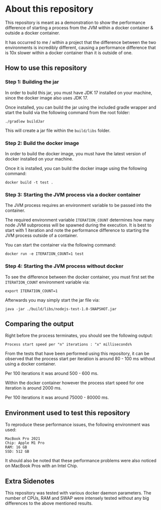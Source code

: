 # About this repository
This repository is meant as a demonstration to show the performance difference of starting a 
process from the JVM within a docker container & outside a docker container.

It has occurred to me / within a project that the difference between the two environments is 
incredibly different, causing a performance difference that is 10x slower within a docker container than
it is outside of one.

## How to use this repository

### Step 1: Building the jar 
In order to build this jar, you must have JDK 17 installed on your machine, since the docker image also uses 
JDK 17.

Once installed, you can build the jar using the included gradle wrapper and start the build via the following
command from the root folder:
```
./gradlew buildJar
```

This will create a jar file within the `build/libs` folder.

### Step 2: Build the docker image
In order to build the docker image, you must have the latest version of docker installed on your machine.

Once it is installed, you can build the docker image using the following command:
```
docker build -t test .
```

### Step 3: Starting the JVM process via a docker container
The JVM process requires an environment variable to be passed into the container.

The required environment variable `ITERATION_COUNT` determines how many node JVM subprocess will be spawned during 
the execution. It is best to start with 1 iteration and note the performance difference to starting the JVM process outside
of a container.

You can start the container via the following command:
```
docker run -e ITERATION_COUNT=1 test
```

### Step 4: Starting the JVM process without docker
To see the difference between the docker container, you must first set the `ITERATION_COUNT` environment variable via:
```
export ITERATION_COUNT=1
```

Afterwards you may simply start the jar file via:
```
java -jar ./build/libs/nodejs-test-1.0-SNAPSHOT.jar
```

## Comparing the output
Right before the process terminates, you should see the following output:
```
Process start speed per "n" iterations : "x" milliseconds%
```

From the tests that have been performed using this repository, it can be observed that the process start per iteration
is around 80 - 100 ms without using a docker container.

Per 100 iterations it was around 500 - 600 ms.

Within the docker container however the process start speed for one iteration is around 2000 ms.

Per 100 iterations it was around 75000 - 80000 ms.

## Environment used to test this repository 
To reproduce these performance issues, the following environment was used:
```
MacBook Pro 2021 
Chip: Apple M1 Pro
RAM: 16 GB
SSD: 512 GB
```

It should also be noted that these performance problems were also noticed on MacBook Pros with an Intel Chip.

## Extra Sidenotes
This repository was tested with various docker daemon parameters. 
The number of CPUs, RAM and SWAP were intensely tested without any big differences to the above mentioned results.